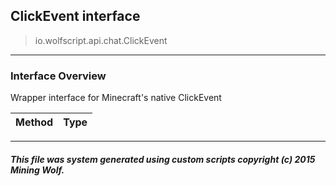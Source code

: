 ## ClickEvent __interface__

>io.wolfscript.api.chat.ClickEvent

---

### Interface Overview

Wrapper interface for Minecraft's native ClickEvent

Method | Type   
--- | :--- 



---



##### This file was system generated using custom scripts copyright (c) 2015 Mining Wolf.
	

